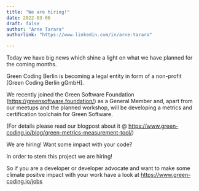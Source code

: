 ```yaml
---
title: "We are hiring!"
date: 2022-03-06
draft: false
author: "Arne Tarara"
authorlink: "https://www.linkedin.com/in/arne-tarara"

---
```

Today we have big news which shine a light on what we have planned for the coming months.


Green Coding Berlin is becoming a legal entity in form of a non-profit [Green Coding Berlin gGmbH].


We recently joined the Green Software Foundation (https://greensoftware.foundation/) as a General Member and, apart from our meetups and the planned workshop, will be developing a metrics and certification toolchain for Green Software.

(For details please read our blogpost about it @ https://www.green-coding.io/blog/green-metrics-measurement-tool/)

We are hiring! Want some impact with your code?

In order to stem this project we are hiring!


So if you are a developer or developer advocate and want to make some climate positve impact with your work have a look at https://www.green-coding.io/jobs

